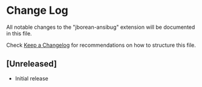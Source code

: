 # Change Log

All notable changes to the "jborean-ansibug" extension will be documented in this file.

Check [Keep a Changelog](http://keepachangelog.com/) for recommendations on how to structure this file.

## [Unreleased]

- Initial release